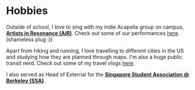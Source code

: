 # Hobbies
Outside of school, I love to sing with my indie Acapella group on campus, [**Artists in Resonance (AiR)**](https://www.instagram.com/artistsinresonance/). Check out some of our performances [here](https://www.youtube.com/@ArtistsInResonance/videos?themeRefresh=1). (shameless plug :))

Apart from hiking and running, I love travelling to different cities in the US and studying how they are planned through maps. I'm also a huge public transit nerd. Check out some of my travel vlogs [here](https://www.youtube.com/@kennyw589).

I also served as Head of External for the [**Singapore Student Association @ Berkeley (SSA)**](https://ssa.studentorg.berkeley.edu/leadership/).
